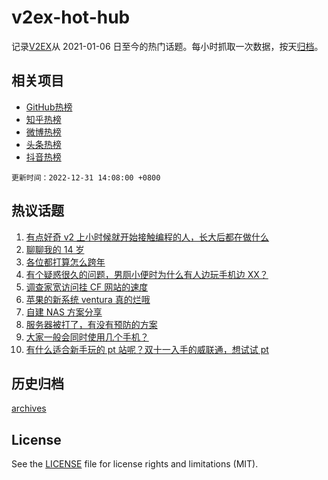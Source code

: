 # v2ex-hot-hub

 记录[V2EX](https://www.v2ex.com/)从 2021-01-06 日至今的热门话题。每小时抓取一次数据，按天[归档](archives)。
 
 ## 相关项目

- [GitHub热榜](https://github.com/snaildev/github-hot-hub)
- [知乎热榜](https://github.com/snaildev/zhihu-hot-hub)
- [微博热榜](https://github.com/snaildev/weibo-hot-hub)
- [头条热榜](https://github.com/snaildev/toutiao-hot-hub)
- [抖音热榜](https://github.com/snaildev/douyin-hot-hub)


 `更新时间：2022-12-31 14:08:00 +0800`

## 热议话题

1. [有点好奇 v2 上小时候就开始接触编程的人，长大后都在做什么](https://www.v2ex.com/t/905579)
1. [聊聊我的 14 岁](https://www.v2ex.com/t/905642)
1. [各位都打算怎么跨年](https://www.v2ex.com/t/905584)
1. [有个疑惑很久的问题，男厕小便时为什么有人边玩手机边 XX？](https://www.v2ex.com/t/905591)
1. [调查家宽访问挂 CF 网站的速度](https://www.v2ex.com/t/905693)
1. [苹果的新系统 ventura 真的烂哦](https://www.v2ex.com/t/905655)
1. [自建 NAS 方案分享](https://www.v2ex.com/t/905583)
1. [服务器被打了，有没有预防的方案](https://www.v2ex.com/t/905662)
1. [大家一般会同时使用几个手机？](https://www.v2ex.com/t/905682)
1. [有什么适合新手玩的 pt 站呢？双十一入手的威联通，想试试 pt](https://www.v2ex.com/t/905605)

## 历史归档

[archives](archives)

## License

See the [LICENSE](LICENSE) file for license rights and limitations (MIT).
